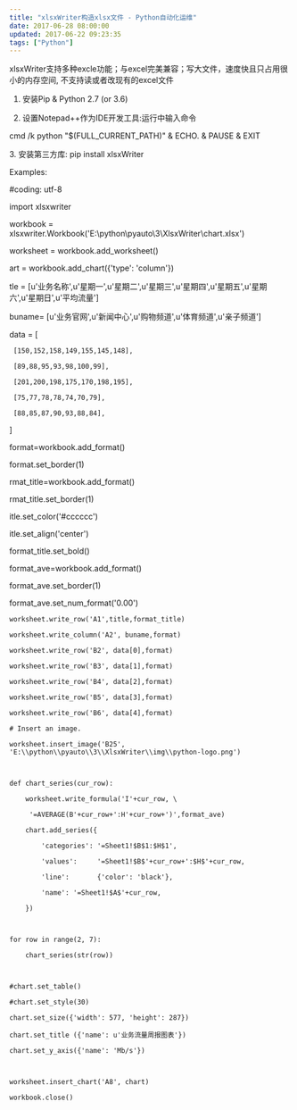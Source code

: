 ```yaml
---
title: "xlsxWriter构造xlsx文件 - Python自动化运维"
date: 2017-06-28 08:00:00
updated: 2017-06-22 09:23:35
tags: ["Python"]
---
```

xlsxWriter支持多种excle功能；与excel完美兼容；写大文件，速度快且只占用很小的内存空间, 不支持读或者改现有的excel文件

  

  1. 安装Pip & Python 2.7 (or 3.6)

  2. 设置Notepad++作为IDE开发工具:运行中输入命令 
 
 
 cmd /k python "$(FULL_CURRENT_PATH)" & ECHO. & PAUSE & EXIT

3\. 安装第三方库: pip install xlsxWriter

  

  

Examples:

 
 
 #coding: utf-8

 import xlsxwriter

 

 workbook = xlsxwriter.Workbook('E:\\python\\pyauto\\3\\XlsxWriter\\chart.xlsx')

 worksheet = workbook.add_worksheet()

 

art = workbook.add_chart({'type': 'column'})



tle = [u'业务名称',u'星期一',u'星期二',u'星期三',u'星期四',u'星期五',u'星期六',u'星期日',u'平均流量']

 buname= [u'业务官网',u'新闻中心',u'购物频道',u'体育频道',u'亲子频道']

 

 data = [

     [150,152,158,149,155,145,148],

     [89,88,95,93,98,100,99],

     [201,200,198,175,170,198,195],

     [75,77,78,78,74,70,79],

     [88,85,87,90,93,88,84],

 ]

 format=workbook.add_format()

 format.set_border(1)

 

rmat_title=workbook.add_format()

rmat_title.set_border(1)

itle.set_color('#cccccc')

itle.set_align('center')

 format_title.set_bold()



 format_ave=workbook.add_format()

 format_ave.set_border(1)

 format_ave.set_num_format('0.00')

 

    worksheet.write_row('A1',title,format_title)

    worksheet.write_column('A2', buname,format)

    worksheet.write_row('B2', data[0],format)

    worksheet.write_row('B3', data[1],format)

    worksheet.write_row('B4', data[2],format)

    worksheet.write_row('B5', data[3],format)

    worksheet.write_row('B6', data[4],format)

    # Insert an image.

    worksheet.insert_image('B25', 'E:\\python\\pyauto\\3\\XlsxWriter\\img\\python-logo.png')

    

    def chart_series(cur_row):

        worksheet.write_formula('I'+cur_row, \

         '=AVERAGE(B'+cur_row+':H'+cur_row+')',format_ave)

        chart.add_series({

            'categories': '=Sheet1!$B$1:$H$1',

            'values':     '=Sheet1!$B$'+cur_row+':$H$'+cur_row,

            'line':       {'color': 'black'},

            'name':	'=Sheet1!$A$'+cur_row,

        })

    

    for row in range(2, 7):

        chart_series(str(row))

    

    #chart.set_table()

    #chart.set_style(30)

    chart.set_size({'width': 577, 'height': 287})

    chart.set_title ({'name': u'业务流量周报图表'})

    chart.set_y_axis({'name': 'Mb/s'})

    

    worksheet.insert_chart('A8', chart)

    workbook.close()

  

